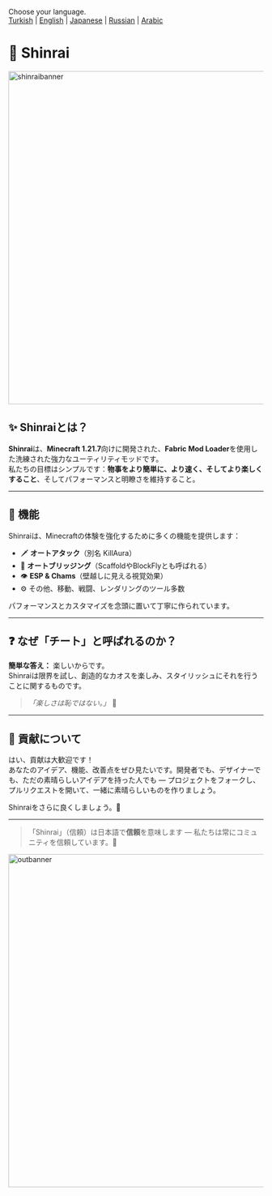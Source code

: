 Choose your language.  
[Turkish](README.tr.md) | [English](README.md) | [Japanese](README.jp.md) | [Russian](README.ru.md) | [Arabic](README.ar.md)

# 🍁 Shinrai
<img width="1920" height="658" alt="shinraibanner" src="https://github.com/user-attachments/assets/6c637b2d-b035-4f3e-a7ae-ca0ff3f2202a" />

## ✨ Shinraiとは？

**Shinrai**は、**Minecraft 1.21.7**向けに開発された、**Fabric Mod Loader**を使用した洗練された強力なユーティリティモッドです。  
私たちの目標はシンプルです：**物事をより簡単に、より速く、そしてより楽しくすること**、そしてパフォーマンスと明瞭さを維持すること。

---

## 🔴 機能

Shinraiは、Minecraftの体験を強化するために多くの機能を提供します：

- 🗡️ **オートアタック**（別名 KillAura）  
- 🧱 **オートブリッジング**（ScaffoldやBlockFlyとも呼ばれる）  
- 👁️ **ESP & Chams**（壁越しに見える視覚効果）  
- ⚙️ その他、移動、戦闘、レンダリングのツール多数

パフォーマンスとカスタマイズを念頭に置いて丁寧に作られています。

---

## ❓ なぜ「チート」と呼ばれるのか？

**簡単な答え：** 楽しいからです。  
Shinraiは限界を試し、創造的なカオスを楽しみ、スタイリッシュにそれを行うことに関するものです。

> _「楽しさは恥ではない。」_ 🥋

---

## 🤝 貢献について

はい、貢献は大歓迎です！  
あなたのアイデア、機能、改善点をぜひ見たいです。開発者でも、デザイナーでも、ただの素晴らしいアイデアを持った人でも — プロジェクトをフォークし、プルリクエストを開いて、一緒に素晴らしいものを作りましょう。

Shinraiをさらに良くしましょう。🍁

---

> 「Shinrai」（信頼）は日本語で**信頼**を意味します — 私たちは常にコミュニティを信頼しています。💖

<img width="1920" height="658" alt="outbanner" src="https://github.com/user-attachments/assets/3d1279f7-05b1-41c0-853a-6eac7802c03f" />

